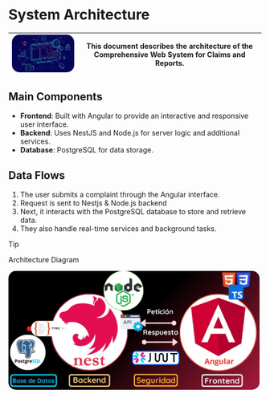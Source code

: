 # System Architecture

| <img src="/web-ui/src/assets/readme/logo-architecture.jpg" alt="Logo" width="300" style="border-radius: 15px;"/> | **This document describes the architecture of the Comprehensive Web System for Claims and Reports.** |
|------------------------------------------------|---------------------------------------------------------------------------------------------------------------------------------------------------------------------------------------------------------------------------|

## Main Components
- **Frontend**: Built with Angular to provide an interactive and responsive user interface.
- **Backend**: Uses NestJS and Node.js for server logic and additional services.
- **Database**: PostgreSQL for data storage.

## Data Flows
1. The user submits a complaint through the Angular interface.
2. Request is sent to Nestjs & Node.js backend
3. Next, it interacts with the PostgreSQL database to store and retrieve data.
4. They also handle real-time services and background tasks.

> [!TIP]
> Architecture Diagram

<img src="/web-ui/src/assets/readme/diagram-architecture.png" alt="Avatar" width="500" style="border-radius: 15px;"/>
